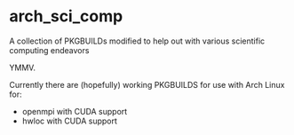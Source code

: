 # arch_sci_comp
A collection of PKGBUILDs modified to help out with various scientific computing endeavors

YMMV.

Currently there are (hopefully) working PKGBUILDS for use with Arch Linux for:

* openmpi with CUDA support
* hwloc with CUDA support
